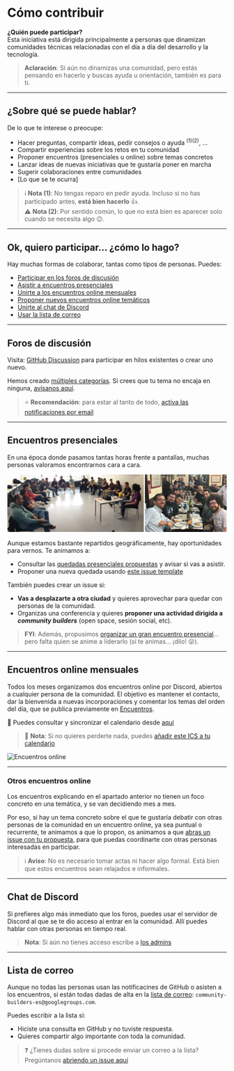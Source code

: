 # Cómo contribuir

**¿Quién puede participar?**  
Esta iniciativa está dirigida principalmente a personas que dinamizan comunidades técnicas relacionadas con el día a día del desarrollo y la tecnología.

> **Aclaración**: Si aún no dinamizas una comunidad, pero estás pensando en hacerlo y buscas ayuda u orientación, también es para ti.

---

## ¿Sobre qué se puede hablar?

De lo que te interese o preocupe:

- Hacer preguntas, compartir ideas, pedir consejos o ayuda <sup>(1)</sup><sup>(2)</sup>, ...
- Compartir experiencias sobre los retos en tu comunidad
- Proponer encuentros (presenciales u online) sobre temas concretos
- Lanzar ideas de nuevas iniciativas que te gustaría poner en marcha
- Sugerir colaboraciones entre comunidades
- [Lo que se te ocurra]

> ℹ️ **Nota (1)**: No tengas reparo en pedir ayuda. Incluso si no has participado antes, **está bien hacerlo** 👍.  
> ⚠️ **Nota (2)**: Por sentido común, lo que no está bien es aparecer solo cuando se necesita algo 😉.

---

## Ok, quiero participar... ¿cómo lo hago?

Hay muchas formas de colaborar, tantas como tipos de personas. Puedes:

- [Participar en los foros de discusión](#foros-de-discusión)
- [Asistir a encuentros presenciales](#encuentros-presenciales)
- [Unirte a los encuentros online mensuales](#encuentros-online-mensuales)
- [Proponer nuevos encuentros online temáticos](#otros-encuentros-online)
- [Unirte al chat de Discord](#chat-de-discord)
- [Usar la lista de correo](#lista-de-correo)

---

## Foros de discusión

Visita: [GitHub Discussion](https://github.com/orgs/ComBuildersES/discussions) para participar en hilos existentes o crear uno nuevo.

Hemos creado [múltiples categorías](https://github.com/orgs/ComBuildersES/discussions/new/choose). Si crees que tu tema no encaja en ninguna, [avísanos aquí](https://github.com/orgs/ComBuildersES/discussions/categories/github-discussions).

> ⭐ **Recomendación**: para estar al tanto de todo, [activa las notificaciones por email](https://github.com/orgs/ComBuildersES/discussions/1)

---

## Encuentros presenciales

En una época donde pasamos tantas horas frente a pantallas, muchas personas valoramos encontrarnos cara a cara.

![Quedadas presenciales](./images/quedadas-presenciales.png)

Aunque estamos bastante repartidos geográficamente, hay oportunidades para vernos. Te animamos a:

- Consultar las [quedadas presenciales propuestas](https://github.com/ComBuildersES/punto-de-encuentro/issues?q=sort%3Aupdated-desc%20is%3Aissue%20is%3Aopen%20label%3Aquedada-presencial) y avisar si vas a asistir.
- Proponer una nueva quedada usando [este issue template](https://github.com/ComBuildersES/punto-de-encuentro/issues/new?template=prop%C3%B3n-una-quedada.md)

También puedes crear un issue si:

- **Vas a desplazarte a otra ciudad** y quieres aprovechar para quedar con personas de la comunidad.
- Organizas una conferencia y quieres **proponer una actividad dirigida a *community builders*** (open space, sesión social, etc).

> **FYI**: Además, propusimos [organizar un gran encuentro presencial](https://github.com/orgs/ComBuildersES/discussions/19)... pero falta quien se anime a liderarlo (si te animas... ¡dilo! 😜).

---

## Encuentros online mensuales

Todos los meses organizamos dos encuentros online por Discord, abiertos a cualquier persona de la comunidad. El objetivo es mantener el contacto, dar la bienvenida a nuevas incorporaciones y comentar los temas del orden del día, que se publica previamente en [Encuentros](https://github.com/orgs/ComBuildersES/discussions?discussions_q=is%3Aopen+Encuentro+mensual+Community+Builders).

📅 Puedes consultar y sincronizar el calendario desde [aquí](https://calendar.google.com/calendar/u/0/embed?src=f2f7ea80a4574348bf203e13678878ddbf8e5677b8e04f05b28e870745aa8b12@group.calendar.google.com&ctz=Europe/Madrid)

> 📌 **Nota**: Si no quieres perderte nada, puedes [añadir este ICS a tu calendario](https://calendar.google.com/calendar/ical/f2f7ea80a4574348bf203e13678878ddbf8e5677b8e04f05b28e870745aa8b12%40group.calendar.google.com/public/basic.ics)

![Encuentros online](https://github.com/user-attachments/assets/0d72bc4f-8ec5-4525-beb7-e51ec51ed3be)

---

### Otros encuentros online

Los encuentros explicando en el apartado anterior no tienen un foco concreto en una temática, y se van decidiendo mes a mes. 

Por eso, si hay un tema concreto sobre el que te gustaría debatir con otras personas de la comunidad en un encuentro online, ya sea puntual o recurrente, te animamos a que lo propon, os animamos a que [abras un issue con tu propuesta](https://github.com/ComBuildersES/punto-de-encuentro/issues/new?template=proponer-un-encuentro-online.md), para que puedas coordinarte con otras personas interesadas en participar.

> ℹ️ **Aviso**: No es necesario tomar actas ni hacer algo formal. Está bien que estos encuentros sean relajados e informales.

---

## Chat de Discord

Si prefieres algo más inmediato que los foros, puedes usar el servidor de Discord al que se te dio acceso al entrar en la comunidad. Allí puedes hablar con otras personas en tiempo real.

> **Nota**: Si aún no tienes acceso escríbe a [los admins](https://github.com/ComBuildersES/.github/blob/main/FAQ.md#qui%C3%A9nes-administran-community-builders)

---

## Lista de correo

Aunque no todas las personas usan las notificacines de GitHub o asisten a los encuentros, sí están todas dadas de alta en la [lista de correo](https://groups.google.com/g/community-builders-es): `community-builders-es@googlegroups.com`.

Puedes escribir a la lista si:

- Hiciste una consulta en GitHub y no tuviste respuesta.
- Quieres compartir algo importante con toda la comunidad.

> ❓ ¿Tienes dudas sobre si procede enviar un correo a la lista? Pregúntanos [abriendo un issue aquí](https://github.com/ComBuildersES/gestion-interna/issues)
